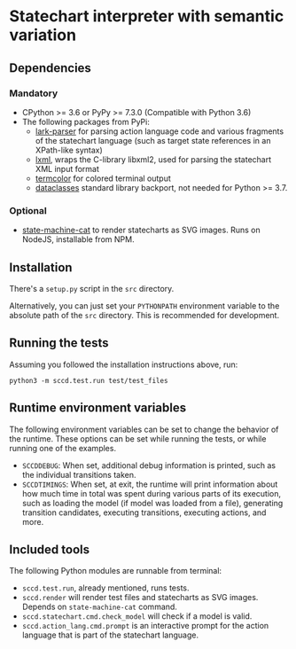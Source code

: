 # Statechart interpreter with semantic variation

## Dependencies

### Mandatory

* CPython >= 3.6 or PyPy >= 7.3.0 (Compatible with Python 3.6)
* The following packages from PyPi:
  * [lark-parser](https://github.com/lark-parser/lark) for parsing action language code and various fragments of the statechart language (such as target state references in an XPath-like syntax)
  * [lxml](https://lxml.de/), wraps the C-library libxml2, used for parsing the statechart XML input format
  * [termcolor](https://pypi.org/project/termcolor/) for colored terminal output
  * [dataclasses](https://pypi.org/project/dataclasses/) standard library backport, not needed for Python >= 3.7.

### Optional

* [state-machine-cat](https://github.com/sverweij/state-machine-cat) to render statecharts as SVG images. Runs on NodeJS, installable from NPM.

## Installation

There's a `setup.py` script in the `src` directory.

Alternatively, you can just set your `PYTHONPATH` environment variable to the absolute path of the `src` directory. This is recommended for development.

## Running the tests

Assuming you followed the installation instructions above, run:

```
python3 -m sccd.test.run test/test_files
```

## Runtime environment variables

The following environment variables can be set to change the behavior of the runtime. These options can be set while running the tests, or while running one of the examples.

* `SCCDDEBUG`: When set, additional debug information is printed, such as the individual transitions taken.
* `SCCDTIMINGS`: When set, at exit, the runtime will print information about how much time in total was spent during various parts of its execution, such as loading the model (if model was loaded from a file), generating transition candidates, executing transitions, executing actions, and more.

## Included tools

The following Python modules are runnable from terminal:

* `sccd.test.run`, already mentioned, runs tests.
* `sccd.render` will render test files and statecharts as SVG images. Depends on `state-machine-cat` command.
* `sccd.statechart.cmd.check_model` will check if a model is valid.
* `sccd.action_lang.cmd.prompt` is an interactive prompt for the action language that is part of the statechart language.
